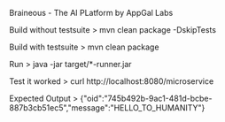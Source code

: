 Braineous - The AI PLatform by AppGal Labs

Build without testsuite > mvn clean package -DskipTests

Build with testsuite > mvn clean package

Run > java -jar target/*-runner.jar

Test it worked > curl http://localhost:8080/microservice

Expected Output > {"oid":"745b492b-9ac1-481d-bcbe-887b3cb51ec5","message":"HELLO_TO_HUMANITY"}